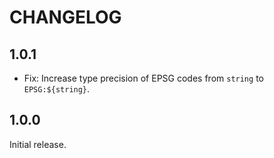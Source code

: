 # CHANGELOG

## 1.0.1

- Fix: Increase type precision of EPSG codes from `string` to `EPSG:${string}`.

## 1.0.0

Initial release.
